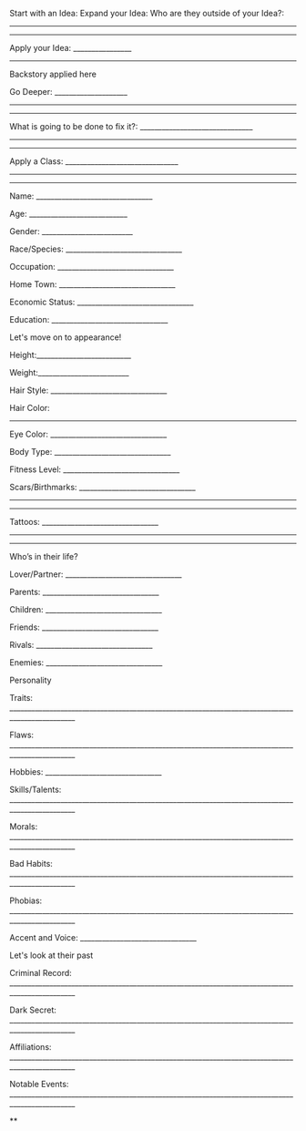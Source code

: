 Start with an Idea:
Expand your Idea:
Who are they outside of your Idea?: 

_______________________________

_______________________________

  

Apply your Idea: ________________

_______________________________

  

Backstory applied here

  

Go Deeper: ____________________

_______________________________

_______________________________

  

What is going to be done to fix it?: _______________________________

_______________________________

_______________________________

  

Apply a Class: _______________________________

_______________________________

_______________________________

Name: ________________________________

  

Age: ___________________________

  

Gender: _________________________

  

Race/Species: ________________________________

  

Occupation: ________________________________

  

Home Town: ________________________________

  

Economic Status: ________________________________

  

Education: ________________________________

  

Let's move on to appearance!

  

Height:__________________________

  

Weight:_________________________

  

Hair Style: ________________________________

  
  

Hair Color:

________________________________

  

Eye Color: ________________________________

  

Body Type: ________________________________

  

Fitness Level: ________________________________

  

Scars/Birthmarks: ________________________________

________________________________

________________________________

  
Tattoos: ________________________________

________________________________

________________________________

  

Who’s in their life?

  

Lover/Partner: ________________________________

  

Parents: ________________________________

  

Children: ________________________________

  

Friends: ________________________________

  

Rivals: ________________________________

  

Enemies: ________________________________

  

Personality

  

Traits: ________________________________________________________________________________________________

  

Flaws: ________________________________________________________________________________________________

  

Hobbies: ________________________________

  

Skills/Talents: ________________________________________________________________________________________________

  

Morals: ________________________________________________________________________________________________

  

Bad Habits: ________________________________________________________________________________________________

  

Phobias: ________________________________________________________________________________________________

  

Accent and Voice: ________________________________

  

Let's look at their past

  

Criminal Record: ________________________________________________________________________________________________

  

Dark Secret: ________________________________________________________________________________________________

  

Affiliations: ________________________________________________________________________________________________

Notable Events: ________________________________________________________________________________________________

  
**